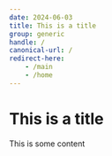 ```yaml
---
date: 2024-06-03
title: This is a title
group: generic
handle: /
canonical-url: /
redirect-here: 
    - /main
    - /home
---
```


# This is a title

This is some content